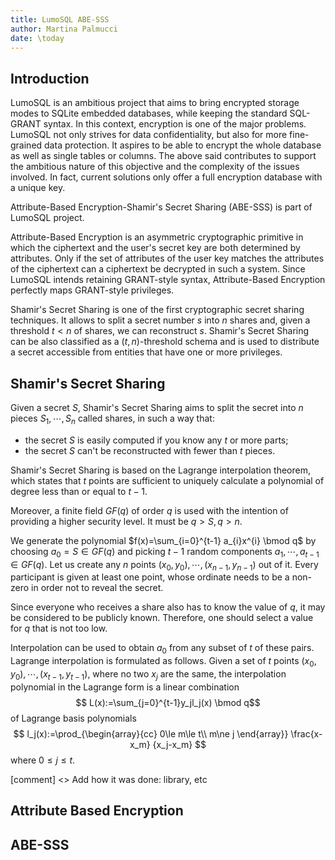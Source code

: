 ```yaml
---
title: LumoSQL ABE-SSS
author: Martina Palmucci
date: \today
---
```


## Introduction

LumoSQL is an ambitious project that aims to bring encrypted storage modes to SQLite embedded databases, while keeping the standard SQL-GRANT syntax. In this context, encryption is one of the major problems. LumoSQL not only strives for data confidentiality, but also for more fine-grained data protection. It aspires to be able to encrypt the whole database as well as single tables or columns. The above said contributes to support the ambitious nature of this objective and the complexity of the issues involved. In fact, current solutions only offer a full encryption database with a unique key.

Attribute-Based Encryption-Shamir's Secret Sharing (ABE-SSS) is part of LumoSQL project.

Attribute-Based Encryption is an asymmetric cryptographic primitive in which the ciphertext and the user's secret key are both determined by attributes. Only if the set of attributes of the user key matches the attributes of the ciphertext can a ciphertext be decrypted in such a system. Since LumoSQL intends retaining GRANT-style syntax, Attribute-Based Encryption perfectly maps GRANT-style privileges.

Shamir's Secret Sharing is one of the first cryptographic secret sharing techniques. It allows to split a secret number $s$ into $n$ shares and, given a threshold $t < n$ of shares, we can reconstruct $s$. Shamir's Secret Sharing can be also classified as a $(t, n)$-threshold schema and is used to distribute a secret accessible from entities that have one or more privileges.

## Shamir's Secret Sharing

Given a secret $S$, Shamir's Secret Sharing aims to split the secret into $n$ pieces $S_1, \cdots, S_n$ called shares, in such a way that:
- the secret $S$ is easily computed if you know any $t$ or more parts;
- the secret $S$ can't be reconstructed with fewer than $t$ pieces.

Shamir's Secret Sharing is based on the Lagrange interpolation theorem, which states that $t$ points are sufficient to uniquely calculate a polynomial of degree less than or equal to $t-1$.

Moreover, a finite field $GF(q)$ of order $q$ is used with the intention of providing a higher security level. It must be $q>S, q>n$. 

We generate the polynomial $f(x)=\sum_{i=0}^{t-1} a_{i}x^{i} \bmod q$ by choosing $a_0 = S \in GF(q)$ and picking $t-1$ random components $a_1, \cdots, a_{t-1} \in GF(q)$. Let us create any $n$ points $(x_0, y_0), \cdots, (x_{n-1}, y_{n-1})$ out of it. Every participant is given at least one point, whose ordinate needs to be a non-zero in order not to reveal the secret.

Since everyone who receives a share also has to know the value of $q$, it may be considered to be publicly known. Therefore, one should select a value for $q$ that is not too low.

Interpolation can be used to obtain $a_0$ from any subset of $t$ of these pairs. Lagrange interpolation is formulated as follows. Given a set of $t$ points $(x_0, y_0), \cdots, (x_{t-1}, y_{t-1})$, where no two $x_j$ are the same, the interpolation polynomial in the Lagrange form is a linear combination 
$$ L(x):=\sum_{j=0}^{t-1}y_jl_j(x) \bmod q$$ of Lagrange basis polynomials
$$ l_j(x):=\prod_{\begin{array}{cc} 0\le m\le t\\ m\ne j \end{array}} 
\frac{x-x_m} {x_j-x_m} $$ where $0\le j\le t$.

[comment] <> Add how it was done: library, etc

## Attribute Based Encryption


## ABE-SSS

